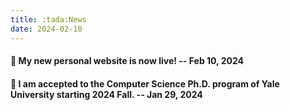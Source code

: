 ```yaml
---
title: :tada:News
date: 2024-02-10
---
```

#### :tada: My new personal website is now live! -- Feb 10, 2024
#### :tada: I am accepted to the Computer Science Ph.D. program of Yale University starting 2024 Fall. -- Jan 29, 2024 
